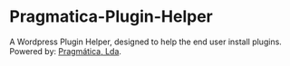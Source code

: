 # Pragmatica-Plugin-Helper
A Wordpress Plugin Helper, designed to help the end user install plugins. Powered by: [Pragmática, Lda](https://pragmatica.pt/).
